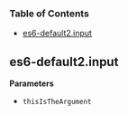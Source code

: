 <!-- Generated by documentation.js. Update this documentation by updating the source code. -->

### Table of Contents

-   [es6-default2.input](#es6-default2input)

## es6-default2.input

**Parameters**

-   `thisIsTheArgument`  
